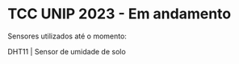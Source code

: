 # TCC UNIP 2023 - Em andamento
 
Sensores utilizados até o momento:

DHT11 | 
Sensor de umidade de solo
